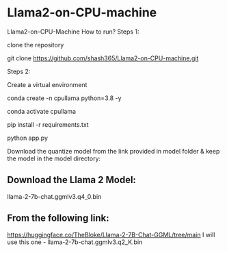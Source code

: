 # Llama2-on-CPU-machine
Llama2-on-CPU-Machine
How to run?
Steps 1:

clone the repository

git clone https://github.com/shash365/Llama2-on-CPU-machine.git

Steps 2:

Create a virtual environment

conda create -n cpullama python=3.8 -y

conda activate cpullama

pip install -r requirements.txt

python app.py

Download the quantize model from the link provided in model folder & keep the model in the model directory:

## Download the Llama 2 Model:

llama-2-7b-chat.ggmlv3.q4_0.bin


## From the following link:
https://huggingface.co/TheBloke/Llama-2-7B-Chat-GGML/tree/main
I will use this one -  llama-2-7b-chat.ggmlv3.q2_K.bin
